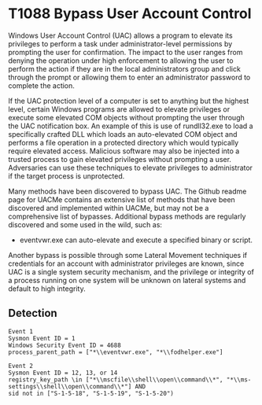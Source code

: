 # T1088 Bypass User Account Control

Windows User Account Control (UAC) allows a program to elevate its privileges to perform a task under administrator-level permissions by prompting the user for confirmation. The impact to the user ranges from denying the operation under high enforcement to allowing the user to perform the action if they are in the local administrators group and click through the prompt or allowing them to enter an administrator password to complete the action.

If the UAC protection level of a computer is set to anything but the highest level, certain Windows programs are allowed to elevate privileges or execute some elevated COM objects without prompting the user through the UAC notification box. An example of this is use of rundll32.exe to load a specifically crafted DLL which loads an auto-elevated COM object and performs a file operation in a protected directory which would typically require elevated access. Malicious software may also be injected into a trusted process to gain elevated privileges without prompting a user. Adversaries can use these techniques to elevate privileges to administrator if the target process is unprotected.

Many methods have been discovered to bypass UAC. The Github readme page for UACMe contains an extensive list of methods that have been discovered and implemented within UACMe, but may not be a comprehensive list of bypasses. Additional bypass methods are regularly discovered and some used in the wild, such as:

- eventvwr.exe can auto-elevate and execute a specified binary or script.

Another bypass is possible through some Lateral Movement techniques if credentials for an account with administrator privileges are known, since UAC is a single system security mechanism, and the privilege or integrity of a process running on one system will be unknown on lateral systems and default to high integrity.

## Detection
```
Event 1
Sysmon Event ID = 1
Windows Security Event ID = 4688
process_parent_path = ["*\\eventvwr.exe", "*\\fodhelper.exe"]

Event 2
Sysmon Event ID = 12, 13, or 14
registry_key_path \in ["*\\mscfile\\shell\\open\\command\\*", "*\\ms-settings\\shell\\open\\command\\*"] AND
sid not in ["S-1-5-18", "S-1-5-19", "S-1-5-20")
```
